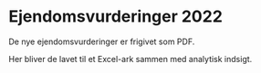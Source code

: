 # Ejendomsvurderinger 2022

De nye ejendomsvurderinger er frigivet som PDF. 

Her bliver de lavet til et Excel-ark sammen med analytisk indsigt.
